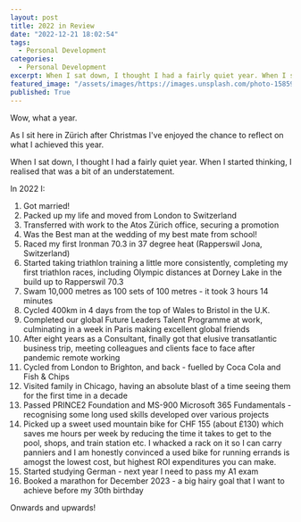 ```yaml
---
layout: post
title: 2022 in Review
date: "2022-12-21 18:02:54"
tags:
  - Personal Development
categories:
  - Personal Development
excerpt: When I sat down, I thought I had a fairly quiet year. When I started thinking, I realised that was a bit of an understatement. 
featured_image: "/assets/images/https://images.unsplash.com/photo-1585933654851-820691b3740f?crop=entropy&cs=tinysrgb&fit=max&fm=jpg&ixid=MnwxMTc3M3wwfDF8c2VhcmNofDk0fHxzdWl0Y2FzZXxlbnwwfHx8fDE2NzIzMjE4OTQ&ixlib=rb-4.0.3&q=80&w=2000"
published: True
---
```

Wow, what a year.

As I sit here in Zürich after Christmas I've enjoyed the chance to reflect on what I achieved this year.

When I sat down, I thought I had a fairly quiet year. When I started thinking, I realised that was a bit of an understatement. 

In 2022 I:

  1. Got married!
  2. Packed up my life and moved from London to Switzerland
  3. Transferred with work to the Atos Zürich office, securing a promotion
  4. Was the Best man at the wedding of my best mate from school! 
  5. Raced my first Ironman 70.3 in 37 degree heat (Rapperswil Jona, Switzerland)
  6. Started taking triathlon training a little more consistently, completing my first triathlon races, including Olympic distances at Dorney Lake in the build up to Rapperswil 70.3
  7. Swam 10,000 metres as 100 sets of 100 metres - it took 3 hours 14 minutes
  8. Cycled 400km in 4 days from the top of Wales to Bristol in the U.K.
  9. Completed our global Future Leaders Talent Programme at work, culminating in a week in Paris making excellent global friends
  10. After eight years as a Consultant, finally got that elusive transatlantic business trip, meeting colleagues and clients face to face after pandemic remote working
  11. Cycled from London to Brighton, and back - fuelled by Coca Cola and Fish & Chips
  12. Visited family in Chicago, having an absolute blast of a time seeing them for the first time in a decade 
  13. Passed PRINCE2 Foundation and MS-900 Microsoft 365 Fundamentals - recognising some long used skills developed over various projects
  14. Picked up a sweet used mountain bike for CHF 155 (about £130) which saves me hours per week by reducing the time it takes to get to the pool, shops, and train station etc. I whacked a rack on it so I can carry panniers and I am honestly convinced a used bike for running errands is amogst the lowest cost, but highest ROI expenditures you can make. 
  15. Started studying German - next year I need to pass my A1 exam
  16. Booked a marathon for December 2023 - a big hairy goal that I want to achieve before my 30th birthday 



Onwards and upwards! 
